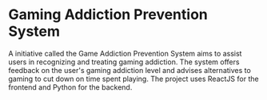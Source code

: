 # Gaming Addiction Prevention System
A initiative called the Game Addiction Prevention System aims to assist users in recognizing and treating gaming addiction. The system offers feedback on the user's gaming addiction level and advises alternatives to gaming to cut down on time spent playing. The project uses ReactJS for the frontend and Python for the backend.
